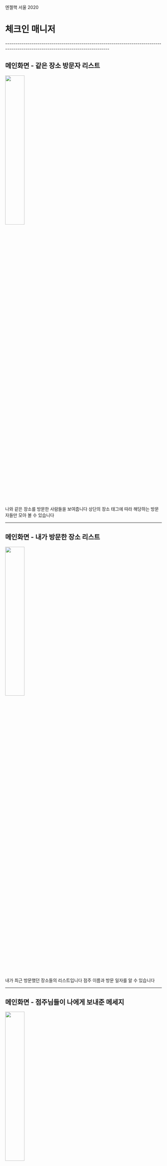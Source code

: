 엔젤핵 서울 2020 

<h1>체크인 매니저</h1>
----------------------------------------------------------------------------------------------------------------------------------

<h2>메인화면 - 같은 장소 방문자 리스트</h2>

<img src="https://user-images.githubusercontent.com/33985795/87873605-f0146a00-c9fd-11ea-9633-5bc0b62ae161.jpg" width="35%"></img>

나와 같은 장소를 방문한 사람들을 보여줍니다
상단의 장소 태그에 따라 해당하는 방문자들만 모아 볼 수 있습니다

----------------------------------------------------------------------------------------------------------------------------------

<h2>메인화면 - 내가 방문한 장소 리스트</h2>

<img src="https://user-images.githubusercontent.com/33985795/87873649-3bc71380-c9fe-11ea-8c4c-9f2c8a2e7e0d.jpg" width="35%"></img>

내가 최근 방문했던 장소들의 리스트입니다
점주 이름과 방문 일자를 알 수 있습니다

----------------------------------------------------------------------------------------------------------------------------------

<h2>메인화면 - 점주님들이 나에게 보내준 메세지</h2>

<img src="https://user-images.githubusercontent.com/33985795/87873712-a5472200-c9fe-11ea-81ee-34a93344e6f4.jpg" width="35%"></img>

내가 최근 방문했던 장소들의 점주들이 저에게 보낸 메세지함입니다
어느 가게에서 누가 메세지를 보냈는지 확인 할 수 있습니다

----------------------------------------------------------------------------------------------------------------------------------

<h2>점주님들이 나에게 보내준 메세지 확인 화면</h2>

<img src="https://user-images.githubusercontent.com/33985795/87873754-ed664480-c9fe-11ea-84d4-14841084f891.jpg" width="35%"></img>

점주가 나에게 보낸 메세지 내용을 자세히 확인 할 수 있습니다.
메세지를 보낸 메세지를 점주에게 남길 수 있습니다 

----------------------------------------------------------------------------------------------------------------------------------

<h2>방문했던 장소의 점주님에게 메세지를 남기는 화면 </h2>

<img src="https://user-images.githubusercontent.com/33985795/87873792-50f07200-c9ff-11ea-91ba-ba77e9c273fc.jpg" width="35%"></img>


방문했던 장소의 점주에게 메세지를 남길 수 있습니다 

----------------------------------------------------------------------------------------------------------------------------------


<h2>QR코드로 촬영 후, 체크리스트 작성 화면</h2>

<img src="https://user-images.githubusercontent.com/33985795/87873809-79786c00-c9ff-11ea-9efb-19d32dcde449.jpg" width="35%"></img>

체크리스트를 작성 후 제출하게 되면 체크인이 됩니다

----------------------------------------------------------------------------------------------------------------------------------

